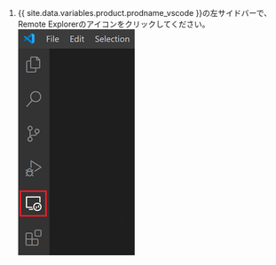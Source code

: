 1. {{ site.data.variables.product.prodname_vscode }}の左サイドバーで、 Remote Explorerのアイコンをクリックしてください。 ![{{ site.data.variables.product.prodname_vscode }}のRemote Explorerアイコン](/assets/images/help/codespaces/click-remote-explorer-icon-vscode.png)